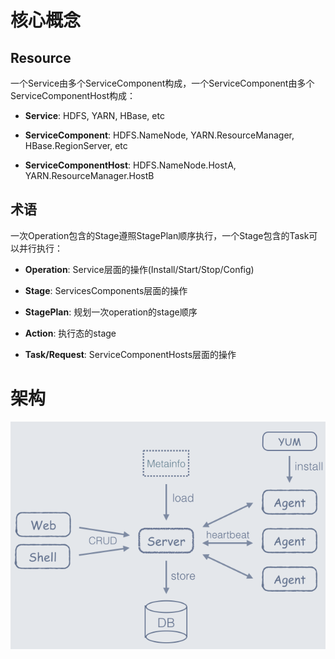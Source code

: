 
# 核心概念

## Resource

一个Service由多个ServiceComponent构成，一个ServiceComponent由多个ServiceComponentHost构成：

- **Service**: HDFS, YARN, HBase, etc

- **ServiceComponent**: HDFS.NameNode, YARN.ResourceManager, HBase.RegionServer, etc

- **ServiceComponentHost**: HDFS.NameNode.HostA, YARN.ResourceManager.HostB

## 术语

一次Operation包含的Stage遵照StagePlan顺序执行，一个Stage包含的Task可以并行执行：

- **Operation**: Service层面的操作(Install/Start/Stop/Config)

- **Stage**: ServicesComponents层面的操作

- **StagePlan**: 规划一次operation的stage顺序

- **Action**: 执行态的stage

- **Task/Request**: ServiceComponentHosts层面的操作

# 架构

![Architecture][1]

  [1]: ../images/ambari-arch.png
